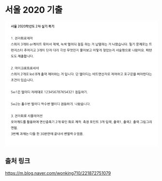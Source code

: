 # 서울 2020 기출 
![ex_screenshot](./etc/2020.png)
## 출처 링크
https://m.blog.naver.com/wonking710/221872751079
